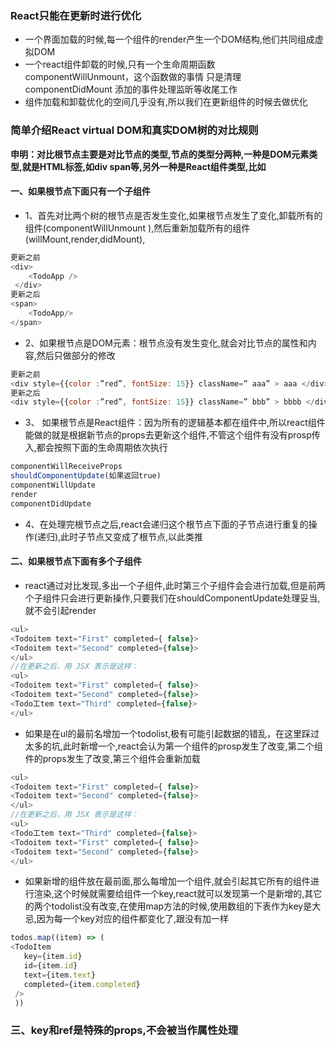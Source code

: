 ### React只能在更新时进行优化

+ 一个界面加载的时候,每一个组件的render产生一个DOM结构,他们共同组成虚拟DOM
+ 一个react组件卸载的时候,只有一个生命周期函数 componentWillUnmount，这个函数做的事情 只是清理 componentDidMount 添加的事件处理监昕等收尾工作
+ 组件加载和卸载优化的空间几乎没有,所以我们在更新组件的时候去做优化

### 简单介绍React virtual DOM和真实DOM树的对比规则

**申明：对比根节点主要是对比节点的类型,节点的类型分两种,一种是DOM元素类型,就是HTML标签,如div span等,另外一种是React组件类型,比如<TodoLists/>**
#### 一、如果根节点下面只有一个子组件
+ 1、首先对比两个树的根节点是否发生变化,如果根节点发生了变化,卸载所有的组件(componentWillUnmount ),然后重新加载所有的组件(willMount,render,didMount),
```javascript
更新之前
<div>
    <TodoApp />
 </div>
更新之后
<span>
    <TodoApp/>
</span> 
```
+ 2、如果根节点是DOM元素：根节点没有发生变化,就会对比节点的属性和内容,然后只做部分的修改
```javascript
更新之前
<div style={{color :”red”, fontSize: 15}} className=” aaa” > aaa </div> 
更新之后
<div style={{color :”red”, fontSize: 15}} className=” bbb” > bbbb </div> 
```

+ 3、 如果根节点是React组件：因为所有的逻辑基本都在组件中,所以react组件能做的就是根据新节点的props去更新这个组件,不管这个组件有没有prosp传入,都会按照下面的生命周期依次执行
```javascript
componentWillReceiveProps
shouldComponentUpdate(如果返回true)
componentWillUpdate
render
componentDidUpdate     
```
+ 4、在处理完根节点之后,react会递归这个根节点下面的子节点进行重复的操作(递归),此时子节点又变成了根节点,以此类推
#### 二、如果根节点下面有多个子组件
+ react通过对比发现,多出一个子组件,此时第三个子组件会会进行加载,但是前两个子组件只会进行更新操作,只要我们在shouldComponentUpdate处理妥当,就不会引起render
```javascript
<ul> 
<Todoitem text="First" completed={ false}> 
<Todoitem text="Second" completed={false}> 
</ul> 
//在更新之后，用 JSX 表示是这样：
<ul> 
<Todoitem text="First" completed={ false}> 
<Todoitem text="Second" completed={false}> 
<Todo工tem text="Third" completed={false}>
</ul>
```
+ 如果是在ul的最前名增加一个todolist,极有可能引起数据的错乱，在这里踩过太多的坑,此时新增一个,react会认为第一个组件的prosp发生了改变,第二个组件的props发生了改变,第三个组件会重新加载
```javascript
<ul> 
<Todoitem text="First" completed={ false}> 
<Todoitem text="Second" completed={false}> 
</ul> 
//在更新之后，用 JSX 表示是这样：
<ul> 
<Todo工tem text="Third" completed={false}>
<Todoitem text="First" completed={ false}> 
<Todoitem text="Second" completed={false}> 
</ul>
```
+ 如果新增的组件放在最前面,那么每增加一个组件,就会引起其它所有的组件进行渲染,这个时候就需要给组件一个key,react就可以发现第一个是新增的,其它的两个todolist没有改变,在使用map方法的时候,使用数组的下表作为key是大忌,因为每一个key对应的组件都变化了,跟没有加一样
```javascript
todos.map((item) => (
<TodoItem
   key={item.id}
   id={item.id}
   text={item.text}
   completed={item.completed}
 />
 ))
```
### 三、key和ref是特殊的props,不会被当作属性处理    